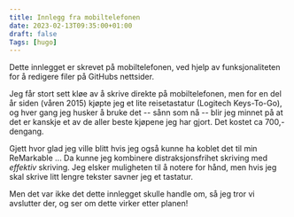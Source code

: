 ```yaml
---
title: Innlegg fra mobiltelefonen
date: 2023-02-13T09:35:00+01:00
draft: false
Tags: [hugo]
---
```

Dette innlegget er skrevet på mobiltelefonen,
ved hjelp av funksjonaliteten for å redigere
filer på GitHubs nettsider.

Jeg får stort sett kløe av å skrive direkte 
på mobiltelefonen, men for en del år siden 
(våren 2015) kjøpte
jeg et lite reisetastatur (Logitech Keys-To-Go),
og hver gang jeg husker å bruke det -- sånn som
nå -- blir jeg minnet på at det er kanskje
et av de aller beste kjøpene jeg har gjort.
Det kostet ca 700,- dengang.

Gjett hvor glad jeg ville blitt hvis jeg også
kunne ha koblet det til min ReMarkable ... Da
kunne jeg kombinere distraksjonsfrihet skriving
med _effektiv_ skriving. Jeg elsker muligheten
til å notere for hånd, men hvis jeg skal skrive
litt lengre tekster savner jeg et tastatur.

Men det var ikke det dette innlegget skulle handle
om, så jeg tror vi avslutter der, og ser om dette
virker etter planen!
